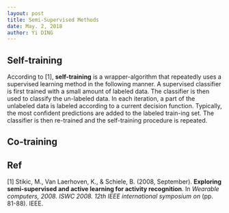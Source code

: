```yaml
---
layout: post
title: Semi-Supervised Methods
date: May. 2, 2018
author: Yi DING
---
```


## Self-training

According to [1], **self-training** is a wrapper-algorithm that repeatedly uses a supervised learning method in the following manner. A supervised classifier is first trained with a small amount of labeled data. The classifier is then used to classify the un-labeled data. In each iteration, a part of the unlabeled data is labeled according to a current decision function. Typically, the most confident predictions are added to the labeled train-ing set. The classifier is then re-trained and the self-training procedure is repeated.



## Co-training





## Ref

[1] Stikic, M., Van Laerhoven, K., & Schiele, B. (2008, September). **Exploring semi-supervised and active learning for activity recognition**. In *Wearable computers, 2008. ISWC 2008. 12th IEEE international symposium on* (pp. 81-88). IEEE.